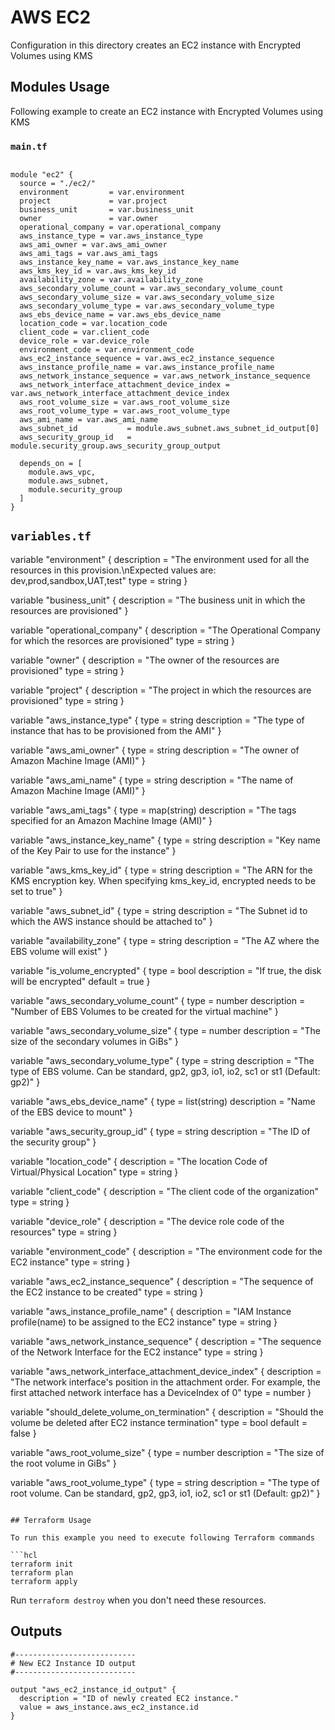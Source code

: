 <!-- BEGIN_TF_DOCS -->

# AWS EC2

Configuration in this directory creates an EC2 instance with Encrypted Volumes using KMS

## Modules Usage 

Following example to create an EC2 instance with Encrypted Volumes using KMS


### `main.tf`
```hcl

module "ec2" {
  source = "./ec2/"
  environment         = var.environment
  project             = var.project
  business_unit       = var.business_unit
  owner               = var.owner
  operational_company = var.operational_company
  aws_instance_type = var.aws_instance_type
  aws_ami_owner = var.aws_ami_owner
  aws_ami_tags = var.aws_ami_tags
  aws_instance_key_name = var.aws_instance_key_name
  aws_kms_key_id = var.aws_kms_key_id
  availability_zone = var.availability_zone
  aws_secondary_volume_count = var.aws_secondary_volume_count
  aws_secondary_volume_size = var.aws_secondary_volume_size
  aws_secondary_volume_type = var.aws_secondary_volume_type
  aws_ebs_device_name = var.aws_ebs_device_name
  location_code = var.location_code
  client_code = var.client_code
  device_role = var.device_role
  environment_code = var.environment_code
  aws_ec2_instance_sequence = var.aws_ec2_instance_sequence
  aws_instance_profile_name = var.aws_instance_profile_name
  aws_network_instance_sequence = var.aws_network_instance_sequence
  aws_network_interface_attachment_device_index = var.aws_network_interface_attachment_device_index
  aws_root_volume_size = var.aws_root_volume_size
  aws_root_volume_type = var.aws_root_volume_type
  aws_ami_name = var.aws_ami_name
  aws_subnet_id           = module.aws_subnet.aws_subnet_id_output[0]
  aws_security_group_id   = module.security_group.aws_security_group_output

  depends_on = [
    module.aws_vpc,
    module.aws_subnet,
    module.security_group
  ]
}

```
## `variables.tf`

variable "environment" {
  description = "The environment used for all the resources in this provision.\nExpected values are: dev,prod,sandbox,UAT,test"
  type        = string
}

variable "business_unit" {
  description = "The business unit in which the resources are provisioned"
}

variable "operational_company" {
  description = "The Operational Company for which the resorces are provisioned"
  type        = string
}

variable "owner" {
  description = "The owner of the resources are provisioned"
  type        = string
}

variable "project" {
  description = "The project in which the resources are provisioned"
  type        = string
}

variable "aws_instance_type" {
  type        = string
  description = "The type of instance that has to be provisioned from the AMI"
}

variable "aws_ami_owner" {
  type        = string
  description = "The owner of Amazon Machine Image (AMI)"
}

variable "aws_ami_name" {
  type        = string
  description = "The name of Amazon Machine Image (AMI)"
}

variable "aws_ami_tags" {
  type        = map(string)
  description = "The tags specified for an Amazon Machine Image (AMI)"
}

variable "aws_instance_key_name" {
  type        = string
  description = "Key name of the Key Pair to use for the instance"
}

variable "aws_kms_key_id" {
  type        = string
  description = "The ARN for the KMS encryption key. When specifying kms_key_id, encrypted needs to be set to true"
}

variable "aws_subnet_id" {
  type        = string
  description = "The Subnet id to which the AWS instance should be attached to"
}

variable "availability_zone" {
  type        = string
  description = "The AZ where the EBS volume will exist"
}

variable "is_volume_encrypted" {
  type        = bool
  description = "If true, the disk will be encrypted"
  default     = true
}

variable "aws_secondary_volume_count" {
  type        = number
  description = "Number of EBS Volumes to be created for the virtual machine"
}

variable "aws_secondary_volume_size" {
  type        = number
  description = "The size of the secondary volumes in GiBs"
}

variable "aws_secondary_volume_type" {
  type        = string
  description = "The type of EBS volume. Can be standard, gp2, gp3, io1, io2, sc1 or st1 (Default: gp2)"
}

variable "aws_ebs_device_name" {
  type        = list(string)
  description = "Name of the EBS device to mount"
}

variable "aws_security_group_id" {
  type        = string
  description = "The ID of the security group"
}

variable "location_code" {
  description = "The location Code of Virtual/Physical Location"
  type        = string
}

variable "client_code" {
  description = "The client code of the organization"
  type        = string
}

variable "device_role" {
  description = "The device role code of the resources"
  type        = string
}

variable "environment_code" {
  description = "The environment code for the EC2 instance"
  type        = string
}

variable "aws_ec2_instance_sequence" {
  description = "The sequence of the EC2 instance to be created"
  type        = string
}

variable "aws_instance_profile_name" {
  description = "IAM Instance profile(name) to be assigned to the EC2 instance"
  type        = string
}

variable "aws_network_instance_sequence" {
  description = "The sequence of the Network Interface for the EC2 instance"
  type        = string
}

variable "aws_network_interface_attachment_device_index" {
  description = "The network interface's position in the attachment order. For example, the first attached network interface has a DeviceIndex of 0"
  type        = number
}

variable "should_delete_volume_on_termination" {
  description = "Should the volume be deleted after EC2 instance termination"
  type = bool
  default = false
}

variable "aws_root_volume_size" {
  type        = number
  description = "The size of the root volume in GiBs"
}

variable "aws_root_volume_type" {
  type        = string
  description = "The type of root volume. Can be standard, gp2, gp3, io1, io2, sc1 or st1 (Default: gp2)"
}

```

## Terraform Usage

To run this example you need to execute following Terraform commands

```hcl
terraform init
terraform plan
terraform apply
```

Run `terraform destroy` when you don't need these resources.

## Outputs

```
#---------------------------
# New EC2 Instance ID output
#---------------------------

output "aws_ec2_instance_id_output" {
  description = "ID of newly created EC2 instance."
  value = aws_instance.aws_ec2_instance.id
}
```
<!-- END_TF_DOCS -->


